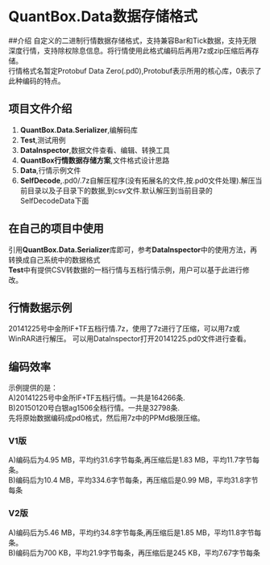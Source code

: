 ﻿# QuantBox.Data数据存储格式

##介绍
自定义的二进制行情数据存储格式，支持兼容Bar和Tick数据，支持无限深度行情，支持除权除息信息。将行情使用此格式编码后再用7z或zip压缩后再存储。<br/>
行情格式名暂定Protobuf Data Zero(.pd0),Protobuf表示所用的核心库，0表示了此种编码的特点。

## 项目文件介绍
1. **QuantBox\.Data\.Serializer**,编解码库
2. **Test**,测试用例
3. **DataInspector**,数据文件查看、编辑、转换工具
4. **QuantBox行情数据存储方案**,文件格式设计思路
5. **Data**,行情示例文件
6. **SelfDecode**,.pd0/.7z自解压程序(没有拓展名的文件,按.pd0文件处理).解压当前目录以及子目录下的数据,到csv文件.默认解压到当前目录的SelfDecodeData下面

## 在自己的项目中使用
引用**QuantBox\.Data\.Serializer**库即可，参考**DataInspector**中的使用方法，再转换成自己系统中的数据格式<br/>
**Test**中有提供CSV转数据的一档行情与五档行情示例，用户可以基于此进行修改。

## 行情数据示例
20141225号中金所IF+TF五档行情.7z，使用了7z进行了压缩，可以用7z或WinRAR进行解压。
可以用DataInspector打开20141225.pd0文件进行查看。

## 编码效率
示例提供的是：<br/>
A)20141225号中金所IF+TF五档行情。一共是164266条.<br/>
B)20150120号白银ag1506全档行情。一共是32798条.<br/>
先将原始数据编码成pd0格式，然后用7z中的PPMd极限压缩。
### V1版
A)编码后为4.95 MB，平均约31.6字节每条,再压缩后是1.83 MB，平均11.7字节每条。<br/>
B)编码后为10.4 MB，平均334.6字节每条，再压缩后是0.99 MB，平均31.8字节每条
### V2版
A)编码后为5.46 MB，平均约34.8字节每条,再压缩后是1.85 MB，平均11.8字节每条。<br/>
B)编码后为700 KB，平均21.9字节每条，再压缩后是245 KB，平均7.67字节每条
